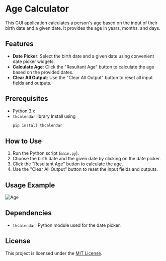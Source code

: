 # Age Calculator

This GUI application calculates a person's age based on the input of their birth date and a given date. It provides the age in years, months, and days.

## Features

- **Date Picker**: Select the birth date and a given date using convenient date picker widgets.
- **Calculate Age**: Click the "Resultant Age" button to calculate the age based on the provided dates.
- **Clear All Output**: Use the "Clear All Output" button to reset all input fields and outputs.

## Prerequisites

- Python 3.x
- `tkcalendar` library
  Install using
  ```bash
  pip install tkcalendar
  ```

## How to Use

1. Run the Python script (`main.py`).
2. Choose the birth date and the given date by clicking on the date picker.
3. Click the "Resultant Age" button to calculate the age.
4. Use the "Clear All Output" button to reset the input fields and outputs.

## Usage Example

![Age](https://github.com/ashutosh786palhare/Python-Micro-Projects/assets/53346137/acbe2546-7069-465d-bc67-b1cd43dc1507)

## Dependencies

- `tkcalendar`: Python module used for the date picker.

## License

This project is licensed under the [MIT License](LICENSE).
